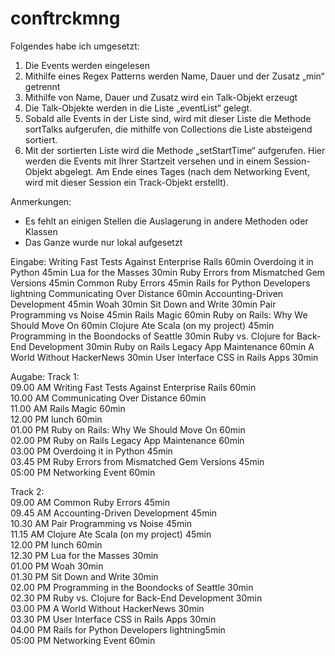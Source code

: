 # conftrckmng

Folgendes habe ich umgesetzt:
1.	Die Events werden eingelesen 
2.	Mithilfe eines Regex Patterns werden Name, Dauer und der Zusatz „min“ getrennt
3.	Mithilfe von Name, Dauer und Zusatz wird ein Talk-Objekt erzeugt
4.	Die Talk-Objekte werden in die Liste „eventList“ gelegt.
5.	Sobald alle Events in der Liste sind, wird mit dieser Liste die Methode sortTalks aufgerufen, die mithilfe von Collections die Liste absteigend sortiert.
6.	Mit der sortierten Liste wird die Methode „setStartTime“ aufgerufen. Hier werden die Events mit Ihrer Startzeit versehen und in einem Session-Objekt abgelegt. Am Ende eines Tages (nach dem Networking Event, wird mit dieser Session ein Track-Objekt erstellt).

Anmerkungen:
-	Es fehlt an einigen Stellen die Auslagerung in andere Methoden oder Klassen 
-	Das Ganze wurde nur lokal aufgesetzt 


Eingabe:
Writing Fast Tests Against Enterprise Rails 60min
Overdoing it in Python 45min
Lua for the Masses 30min
Ruby Errors from Mismatched Gem Versions 45min
Common Ruby Errors 45min
Rails for Python Developers lightning
Communicating Over Distance 60min
Accounting-Driven Development 45min
Woah 30min
Sit Down and Write 30min
Pair Programming vs Noise 45min
Rails Magic 60min
Ruby on Rails: Why We Should Move On 60min
Clojure Ate Scala (on my project) 45min
Programming in the Boondocks of Seattle 30min
Ruby vs. Clojure for Back-End Development 30min
Ruby on Rails Legacy App Maintenance 60min
A World Without HackerNews 30min
User Interface CSS in Rails Apps 30min

Augabe: 
Track 1:  
09.00 AM Writing Fast Tests Against Enterprise Rails 60min  
10.00 AM Communicating Over Distance 60min  
11.00 AM Rails Magic 60min  
12.00 PM lunch 60min  
01.00 PM Ruby on Rails: Why We Should Move On 60min  
02.00 PM Ruby on Rails Legacy App Maintenance 60min  
03.00 PM Overdoing it in Python 45min  
03.45 PM Ruby Errors from Mismatched Gem Versions 45min  
05:00 PM Networking Event 60min  
  
Track 2:  
09.00 AM Common Ruby Errors 45min  
09.45 AM Accounting-Driven Development 45min  
10.30 AM Pair Programming vs Noise 45min  
11.15 AM Clojure Ate Scala (on my project) 45min  
12.00 PM lunch 60min  
12.30 PM Lua for the Masses 30min  
01.00 PM Woah 30min  
01.30 PM Sit Down and Write 30min  
02.00 PM Programming in the Boondocks of Seattle 30min  
02.30 PM Ruby vs. Clojure for Back-End Development 30min  
03.00 PM A World Without HackerNews 30min  
03.30 PM User Interface CSS in Rails Apps 30min  
04.00 PM Rails for Python Developers lightning5min  
05:00 PM Networking Event 60min  

